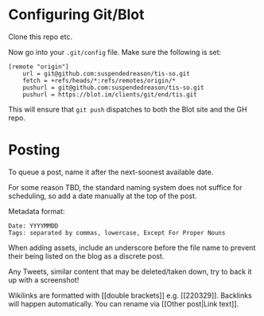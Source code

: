 # Configuring Git/Blot

Clone this repo etc.

Now go into your `.git/config` file. Make sure the following is set:
```
[remote "origin"]
	url = git@github.com:suspendedreason/tis-so.git
	fetch = +refs/heads/*:refs/remotes/origin/*
	pushurl = git@github.com:suspendedreason/tis-so.git
	pushurl = https://blot.im/clients/git/end/tis.git
```

This will ensure that `git push` dispatches to both the Blot site and the GH repo.

# Posting

To queue a post, name it after the next-soonest available date.

For some reason TBD, the standard naming system does not suffice for scheduling, so add a date manually at the top of the post.

Metadata format:
```
Date: YYYYMMDD
Tags: separated by commas, lowercase, Except For Proper Nouns
```

When adding assets, include an underscore before the file name to prevent their being listed on the blog as a discrete post.

Any Tweets, similar content that may be deleted/taken down, try to back it up with a screenshot!

Wikilinks are formatted with [[double brackets]] e.g. [[220329]]. Backlinks will happen automatically. You can rename via [[Other post|Link text]].